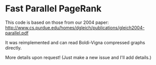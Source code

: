 Fast Parallel PageRank
======================

This code is based on those from our 2004 paper:
http://www.cs.purdue.edu/homes/dgleich/publications/gleich2004-parallel.pdf

It was reimplemented and can read Boldi-Vigna compressed graphs directly.

More details upon request! (Just make a new issue and I'll add details.)


